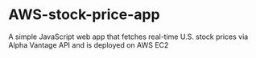 # AWS-stock-price-app
A simple JavaScript web app that fetches real-time U.S. stock prices via Alpha Vantage API and is deployed on AWS EC2
